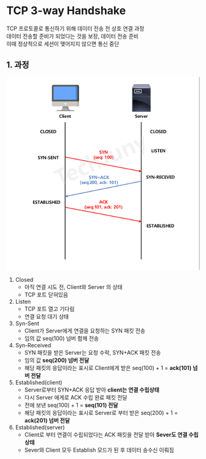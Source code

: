 # TCP 3-way Handshake
TCP 프로토콜로 통신하기 위해 데이터 전송 전 상호 연결 과정     
데이터 전송할 준비가 되었다는 것을 보장, 데이터 전송 준비   
이때 정상적으로 세션이 맺어지지 않으면 통신 중단

## 1. 과정
![img_2.png](../images/network1.png)

1. Closed
   - 아직 연결 시도 전, Client와 Server 의 상태
   - TCP 포트 닫혀있음
2. Listen
   - TCP 포트 열고 기다림
   - 연결 요청 대기 상태
3. Syn-Sent
   - Client가 Server에게 연결을 요청하는 SYN 패킷 전송
   - 임의 값 seq(100) 넘버 함께 전송
4. Syn-Received
   - SYN 패킷을 받은 Server는 요청 수락, SYN+ACK 패킷 전송
   - 임의 값 **seq(200) 넘버 전달**
   - 해당 패킷의 응답이라는 표시로 Client에게 받은 seq(100) + 1 = **ack(101) 넘버 전달**
5. Established(client)
   - Server로부터 SYN+ACK 응답 받아 **client는 연결 수립상태**
   - 다시 Server 에게로 ACK 수립 완료 패킷 전달
   - 전에 보낸 seq(100) + 1 = **seq(101) 전달**
   - 해당 패킷의 응답이라는 표시로 Server로 부터 받은 seq(200) + 1 = **ack(201) 넘버 전달**
6. Established(server)
   - Client로 부터 연결이 수립되었다는 ACK 패킷을 전달 받아 **Sever도 연결 수립상태**
   - Sever와 Client 모두 Establish 모드가 된 후 데이터 송수신 이뤄짐